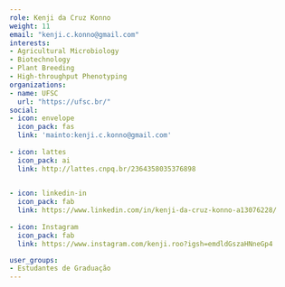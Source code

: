 ```yaml
---
role: Kenji da Cruz Konno
weight: 11
email: "kenji.c.konno@gmail.com"
interests:
- Agricultural Microbiology
- Biotechnology
- Plant Breeding
- High-throughput Phenotyping
organizations:
- name: UFSC
  url: "https://ufsc.br/"
social:
- icon: envelope
  icon_pack: fas
  link: 'mainto:kenji.c.konno@gmail.com'
  
- icon: lattes
  icon_pack: ai
  link: http://lattes.cnpq.br/2364358035376898

  
- icon: linkedin-in
  icon_pack: fab
  link: https://www.linkedin.com/in/kenji-da-cruz-konno-a13076228/
  
- icon: Instagram
  icon_pack: fab
  link: https://www.instagram.com/kenji.roo?igsh=emdldGszaHNneGp4  

user_groups:
- Estudantes de Graduação
---
```

